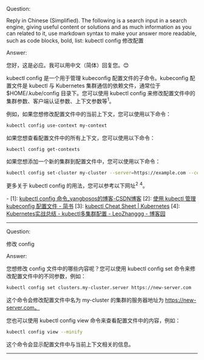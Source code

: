 Question:

Reply in Chinese (Simplified).
The following is a search input in a search engine, giving useful content or solutions and as much information as you can related to it, use markdown syntax to make your answer more readable, such as code blocks, bold, list:
kubectl config 修改配置

Answer:

您好，这是必应。我可以用中文（简体）回复您。😊

kubectl config 是一个用于管理 kubeconfig 配置文件的子命令。kubeconfig 配置文件是 kubectl 与 Kubernetes 集群通信的依赖文件，通常位于 $HOME/.kube/config 目录下。您可以使用 kubectl config 来修改配置文件中的集群参数、客户端认证参数、上下文参数等<sup>1</sup>。

例如，如果您想修改配置文件中的当前上下文，您可以使用以下命令：

```bash
kubectl config use-context my-context
```

如果您想查看配置文件中的所有上下文，您可以使用以下命令：

```bash
kubectl config get-contexts
```

如果您想添加一个新的集群到配置文件中，您可以使用以下命令：

```bash
kubectl config set-cluster my-cluster --server=https://example.com --certificate-authority=/path/to/ca.pem
```

更多关于 kubectl config 的用法，您可以参考以下网址<sup>2</sup> <sup>4</sup>。

\-
\[1]: [kubectl config 命令_yangbosos的博客-CSDN博客](https://bing.com/search?q=kubectl+config+%e4%bf%ae%e6%94%b9%e9%85%8d%e7%bd%ae)
\[2]: [使用 kubectl 管理 kubeconfig 配置文件 - 简书](https://www.jianshu.com/p/3c3ac5762f40)
\[3]: [kubectl Cheat Sheet | Kubernetes](https://kubernetes.io/docs/reference/kubectl/cheatsheet/)
\[4]: [Kubernetes实战总结 - kubectl多集群配置 - LeoZhanggg - 博客园](https://www.cnblogs.com/leozhanggg/p/13223951.html)

<hr/>

Question:

修改 config

Answer:

您想修改 config 文件中的哪些内容呢？您可以使用 kubectl config set 命令来修改配置文件中的不同参数，例如：

```bash
kubectl config set clusters.my-cluster.server https://new-server.com
```

这个命令会修改配置文件中名为 my-cluster 的集群的服务器地址为 https://new-server.com。

您也可以使用 kubectl config view 命令来查看配置文件中的内容，例如：

```bash
kubectl config view --minify
```

这个命令会显示配置文件中与当前上下文相关的信息。


<hr/>

